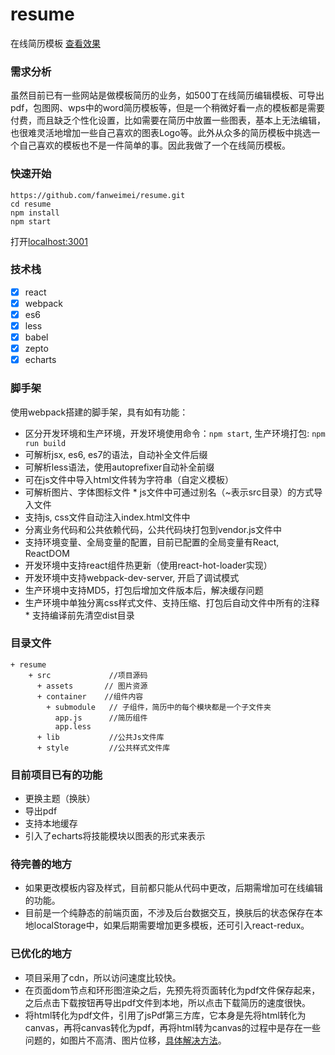 resume
======

在线简历模板 [查看效果](https://www.fanweimei.com/resume/)

### 需求分析

虽然目前已有一些网站是做模板简历的业务，如500丁在线简历编辑模板、可导出pdf，包图网、wps中的word简历模板等，但是一个稍微好看一点的模板都是需要付费，而且缺乏个性化设置，比如需要在简历中放置一些图表，基本上无法编辑，也很难灵活地增加一些自己喜欢的图表Logo等。此外从众多的简历模板中挑选一个自己喜欢的模板也不是一件简单的事。因此我做了一个在线简历模板。

### 快速开始

```
https://github.com/fanweimei/resume.git
cd resume
npm install
npm start
```

打开[localhost:3001](http://www.localhost:3001)

### 技术栈

-	[x] react
-	[x] webpack
-	[x] es6
-	[x] less
-	[x] babel
-	[x] zepto
-	[x] echarts

### 脚手架  

使用webpack搭建的脚手架，具有如有功能：

-	区分开发环境和生产环境，开发环境使用命令：`npm start`, 生产环境打包: `npm run build`
-	可解析jsx, es6, es7的语法，自动补全文件后缀
-	可解析less语法，使用autoprefixer自动补全前缀
-	可在js文件中导入html文件转为字符串（自定义模板）
-	可解析图片、字体图标文件 * js文件中可通过别名（~表示src目录）的方式导入文件
-	支持js, css文件自动注入index.html文件中
-	分离业务代码和公共依赖代码，公共代码块打包到vendor.js文件中
-	支持环境变量、全局变量的配置，目前已配置的全局变量有React, ReactDOM
-	开发环境中支持react组件热更新（使用react-hot-loader实现）
-	开发环境中支持webpack-dev-server, 开启了调试模式
-	生产环境中支持MD5，打包后增加文件版本后，解决缓存问题
-	生产环境中单独分离css样式文件、支持压缩、打包后自动文件中所有的注释 * 支持编译前先清空dist目录

### 目录文件

```
+ resume
    + src             //项目源码
      + assets       // 图片资源
      + container    //组件内容
        + submodule   // 子组件，简历中的每个模块都是一个子文件夹
          app.js      //简历组件
          app.less
      + lib           //公共Js文件库
      + style         //公共样式文件库
```

### 目前项目已有的功能

-	更换主题（换肤）
-	导出pdf
-	支持本地缓存
-	引入了echarts将技能模块以图表的形式来表示

### 待完善的地方

-	如果更改模板内容及样式，目前都只能从代码中更改，后期需增加可在线编辑的功能。
-	目前是一个纯静态的前端页面，不涉及后台数据交互，换肤后的状态保存在本地localStorage中，如果后期需要增加更多模板，还可引入react-redux。

### 已优化的地方

-	项目采用了cdn，所以访问速度比较快。
-	在页面dom节点和环形图渲染之后，先预先将页面转化为pdf文件保存起来，之后点击下载按钮再导出pdf文件到本地，所以点击下载简历的速度很快。
-	将html转化为pdf文件，引用了jsPdf第三方库，它本身是先将html转化为canvas，再将canvas转化为pdf，再将html转为canvas的过程中是存在一些问题的，如图片不高清、图片位移，[具体解决方法](https://segmentfault.com/a/1190000007707209)。
